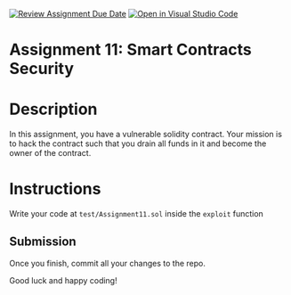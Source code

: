 [![Review Assignment Due Date](https://classroom.github.com/assets/deadline-readme-button-22041afd0340ce965d47ae6ef1cefeee28c7c493a6346c4f15d667ab976d596c.svg)](https://classroom.github.com/a/R0lkhR3-)
[![Open in Visual Studio Code](https://classroom.github.com/assets/open-in-vscode-2e0aaae1b6195c2367325f4f02e2d04e9abb55f0b24a779b69b11b9e10269abc.svg)](https://classroom.github.com/online_ide?assignment_repo_id=19184824&assignment_repo_type=AssignmentRepo)
# Assignment 11: Smart Contracts Security 

# Description

In this assignment, you have a vulnerable solidity contract. Your mission is to hack the contract such that you drain all funds in it and become the owner of the contract.


# Instructions

Write your code at `test/Assignment11.sol` inside the `exploit` function


## Submission

Once you finish, commit all your changes to the repo.

Good luck and happy coding!

